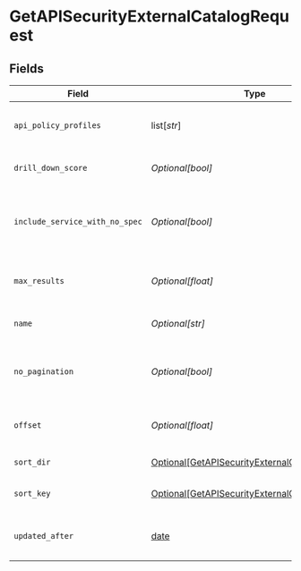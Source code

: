 # GetAPISecurityExternalCatalogRequest


## Fields

| Field                                                                                                             | Type                                                                                                              | Required                                                                                                          | Description                                                                                                       |
| ----------------------------------------------------------------------------------------------------------------- | ----------------------------------------------------------------------------------------------------------------- | ----------------------------------------------------------------------------------------------------------------- | ----------------------------------------------------------------------------------------------------------------- |
| `api_policy_profiles`                                                                                             | list[*str*]                                                                                                       | :heavy_minus_sign:                                                                                                | Names of the Api Policy Profiles                                                                                  |
| `drill_down_score`                                                                                                | *Optional[bool]*                                                                                                  | :heavy_minus_sign:                                                                                                | Return associated score                                                                                           |
| `include_service_with_no_spec`                                                                                    | *Optional[bool]*                                                                                                  | :heavy_minus_sign:                                                                                                | When false, only services with specs wikk be returned                                                             |
| `max_results`                                                                                                     | *Optional[float]*                                                                                                 | :heavy_minus_sign:                                                                                                | The number of entries to return (pagination)                                                                      |
| `name`                                                                                                            | *Optional[str]*                                                                                                   | :heavy_minus_sign:                                                                                                | the Api Catalog name filter                                                                                       |
| `no_pagination`                                                                                                   | *Optional[bool]*                                                                                                  | :heavy_minus_sign:                                                                                                | When true, the pagination params will be ignored                                                                  |
| `offset`                                                                                                          | *Optional[float]*                                                                                                 | :heavy_minus_sign:                                                                                                | Return entries from this offset (pagination)                                                                      |
| `sort_dir`                                                                                                        | [Optional[GetAPISecurityExternalCatalogSortDir]](../../models/operations/getapisecurityexternalcatalogsortdir.md) | :heavy_minus_sign:                                                                                                | sorting direction                                                                                                 |
| `sort_key`                                                                                                        | [Optional[GetAPISecurityExternalCatalogSortKey]](../../models/operations/getapisecurityexternalcatalogsortkey.md) | :heavy_minus_sign:                                                                                                | the Api Catalog sort key                                                                                          |
| `updated_after`                                                                                                   | [date](https://docs.python.org/3/library/datetime.html#date-objects)                                              | :heavy_minus_sign:                                                                                                | Only Apis updated since this date                                                                                 |